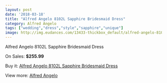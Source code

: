 ```yaml
---
layout: post
date: '2018-03-18'
title: "Alfred Angelo 8102L Sapphire Bridesmaid Dress"
category: Alfred Angelo
tags: ["wedding","dress","style","sapphire","unique"]
image: http://img.eudances.com/13433-thickbox_default/alfred-angelo-8102l-sapphire-bridesmaid-dress.jpg
---
```

Alfred Angelo 8102L Sapphire Bridesmaid Dress

On Sales: **$255.99**
<a href="https://www.eudances.com/en/alfred-angelo/4057-alfred-angelo-8102l-sapphire-bridesmaid-dress.html"><amp-img layout="responsive" width="600" height="600" src="//img.eudances.com/13433-thickbox_default/alfred-angelo-8102l-sapphire-bridesmaid-dress.jpg" alt="Alfred Angelo 8102L Sapphire Bridesmaid Dress 0" /></a>
<a href="https://www.eudances.com/en/alfred-angelo/4057-alfred-angelo-8102l-sapphire-bridesmaid-dress.html"><amp-img layout="responsive" width="600" height="600" src="//img.eudances.com/13436-thickbox_default/alfred-angelo-8102l-sapphire-bridesmaid-dress.jpg" alt="Alfred Angelo 8102L Sapphire Bridesmaid Dress 1" /></a>
<a href="https://www.eudances.com/en/alfred-angelo/4057-alfred-angelo-8102l-sapphire-bridesmaid-dress.html"><amp-img layout="responsive" width="600" height="600" src="//img.eudances.com/13435-thickbox_default/alfred-angelo-8102l-sapphire-bridesmaid-dress.jpg" alt="Alfred Angelo 8102L Sapphire Bridesmaid Dress 2" /></a>
<a href="https://www.eudances.com/en/alfred-angelo/4057-alfred-angelo-8102l-sapphire-bridesmaid-dress.html"><amp-img layout="responsive" width="600" height="600" src="//img.eudances.com/13434-thickbox_default/alfred-angelo-8102l-sapphire-bridesmaid-dress.jpg" alt="Alfred Angelo 8102L Sapphire Bridesmaid Dress 3" /></a>

Buy it: [Alfred Angelo 8102L Sapphire Bridesmaid Dress](https://www.eudances.com/en/alfred-angelo/4057-alfred-angelo-8102l-sapphire-bridesmaid-dress.html "Alfred Angelo 8102L Sapphire Bridesmaid Dress")

View more: [Alfred Angelo](https://www.eudances.com/en/51-alfred-angelo "Alfred Angelo")